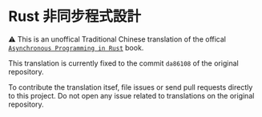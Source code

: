 # Rust 非同步程式設計

:warning: This is an unoffical Traditional Chinese translation of the offical [`Asynchronous Programming in Rust`] book.

This translation is currently fixed to the commit `da86108` of the original repository.

To contribute the translation itsef, file issues or send pull requests directly to this project. Do not open any issue related to translations on the original repository.

[`Asynchronous Programming in Rust`]: https://rust-lang.github.io/async-book
